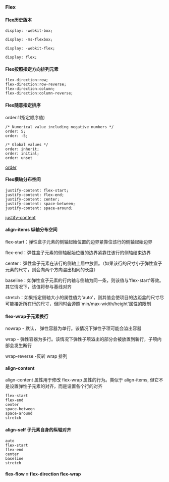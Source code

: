 ### Flex

#### Flex历史版本
	display: -webkit-box;
	
	display: -ms-flexbox;
	
	display: -webkit-flex;
	
	display: flex;

#### Flex按照指定方向排列元素
	flex-direction:row;
	flex-direction:row-reverse;
	flex-direction:column;
	flex-direction:column-reverse;

#### Flex随意指定排序
order:1(指定顺序值)

	/* Numerical value including negative numbers */
	order: 5;
	order: -5;

	/* Global values */
	order: inherit;
	order: initial;
	order: unset

[order](https://developer.mozilla.org/zh-CN/docs/Web/CSS/order "火狐开发者中心")


#### Flex横轴分布空间
	justify-content: flex-start;
	justify-content: flex-end;
	justify-content: center;
	justify-content: space-between;
	justify-content: space-around;

[justify-content](https://developer.mozilla.org/zh-CN/docs/Web/CSS/justify-content "火狐开发者中心")

#### align-items 纵轴分布空间
flex-start：弹性盒子元素的侧轴起始位置的边界紧靠住该行的侧轴起始边界

flex-end：弹性盒子元素的侧轴起始位置的边界紧靠住该行的侧轴结束边界

center：弹性盒子元素在该行的侧轴上居中放置。（如果该行的尺寸小于弹性盒子元素的尺寸，则会向两个方向溢出相同的长度）

baseline：如弹性盒子元素的行内轴与侧轴为同一条，则该值与'flex-start'等效。其它情况下，该值将参与基线对齐

stretch：如果指定侧轴大小的属性值为'auto'，则其值会使项目的边距盒的尺寸尽可能接近所在行的尺寸，但同时会遵照'min/max-width/height'属性的限制

#### flex-wrap子元素换行
nowrap - 默认， 弹性容器为单行。该情况下弹性子项可能会溢出容器

wrap - 弹性容器为多行。该情况下弹性子项溢出的部分会被放置到新行，子项内部会发生断行

wrap-reverse -反转 wrap 排列

#### align-content
align-content 属性用于修改 flex-wrap 属性的行为。类似于 align-items, 但它不是设置弹性子元素的对齐，而是设置各个行的对齐

	flex-start 
	flex-end 
	center
	space-between
	space-around
	stretch

#### align-self 子元素自身的纵轴对齐

	auto 
	flex-start 
	flex-end
	center 
	baseline 
	stretch

#### flex-flow = flex-direction flex-wrap

	
